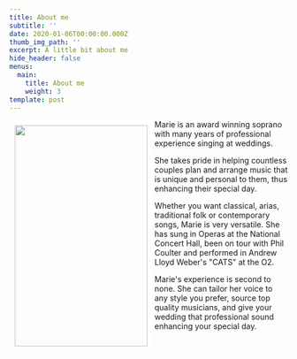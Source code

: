 ```yaml
---
title: About me
subtitle: ''
date: 2020-01-06T00:00:00.000Z
thumb_img_path: ''
excerpt: A little bit about me
hide_header: false
menus:
  main:
    title: About me
    weight: 3
template: post
---
```



<img align="left" src="/images/screenshot_20190528_001946.jpg" width="240" height="400" style="border: 10px solid white;"/>

Marie is an award winning soprano with many years of professional experience singing at weddings. 

She takes pride in helping countless couples plan and arrange music that is unique and personal to them, thus enhancing their special day.

Whether you want classical, arias, traditional folk or contemporary songs, Marie is very versatile. She has sung in Operas at the National Concert Hall, been on tour with Phil Coulter and performed in Andrew Lloyd Weber's "CATS" at the O2.

Marie's experience is second to none. She can tailor her voice to any style you prefer, source top quality musicians,  and give your wedding that professional sound enhancing your special day.
